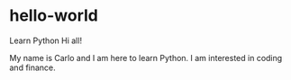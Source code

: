 # hello-world
Learn Python
Hi all!

My name is Carlo and I am here to learn Python. 
I am interested in coding and finance.
